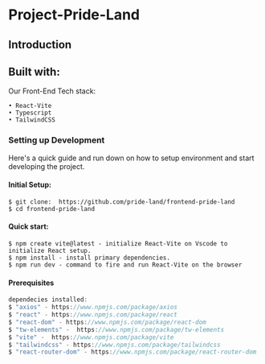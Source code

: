 # Project-Pride-Land

## Introduction

## Built with:

Our Front-End Tech stack: <br>

```
• React-Vite
• Typescript
• TailwindCSS
``` 

### Setting up Development

Here's a quick guide and run down on how to setup environment and start developing the project.

#### Initial Setup:

```
$ git clone:  https://github.com/pride-land/frontend-pride-land
$ cd frontend-pride-land
```

#### Quick start:

```
$ npm create vite@latest - initialize React-Vite on Vscode to initialize React setup.
$ npm install - install primary dependencies.
$ npm run dev - command to fire and run React-Vite on the browser
```

#### Prerequisites

```swift
dependecies installed:
$ "axios" - https://www.npmjs.com/package/axios
$ "react" - https://www.npmjs.com/package/react
$ "react-dom" - https://www.npmjs.com/package/react-dom
$ "tw-elements" -  https://www.npmjs.com/package/tw-elements
$ "vite" -  https://www.npmjs.com/package/vite
$ "tailwindcss" - https://www.npmjs.com/package/tailwindcss
$ "react-router-dom" - https://www.npmjs.com/package/react-router-dom
```

